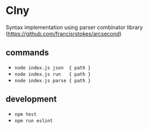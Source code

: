 # Clny

Syntax implementation using parser combinator library (https://github.com/francisrstokes/arcsecond)

## commands
- `node index.js json  { path }`
- `node index.js run   { path }`
- `node index.js parse { path }`

## development
- `npm test`
- `npm run eslint`
